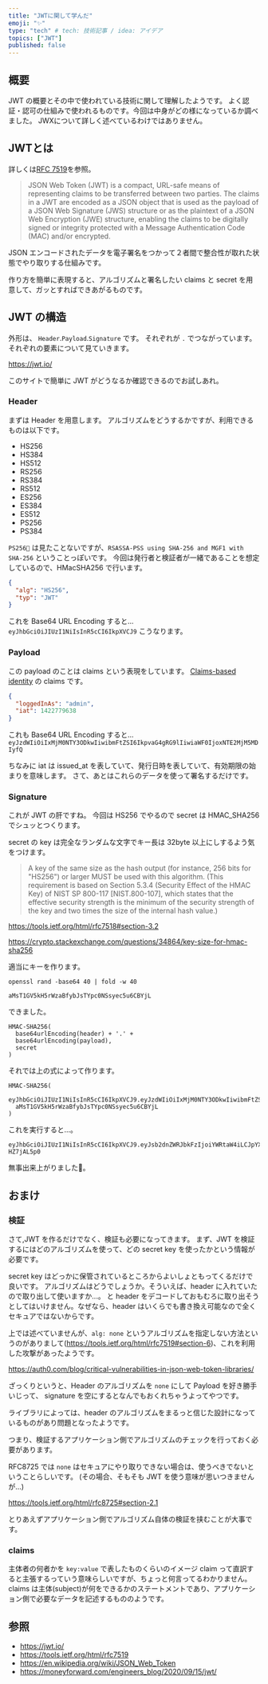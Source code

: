 ```yaml
---
title: "JWTに関して学んだ"
emoji: "✨"
type: "tech" # tech: 技術記事 / idea: アイデア
topics: ["JWT"]
published: false
---
```


## 概要

JWT の概要とその中で使われている技術に関して理解したようです。
よく認証・認可の仕組みで使われるものです。今回は中身がどの様になっているか調べました。
JWXについて詳しく述べているわけではありません。

## JWTとは

詳しくは[RFC 7519](https://tools.ietf.org/html/rfc7519)を参照。

> JSON Web Token (JWT) is a compact, URL-safe means of representing
  claims to be transferred between two parties.  The claims in a JWT
  are encoded as a JSON object that is used as the payload of a JSON
  Web Signature (JWS) structure or as the plaintext of a JSON Web
  Encryption (JWE) structure, enabling the claims to be digitally
  signed or integrity protected with a Message Authentication Code
   (MAC) and/or encrypted.

JSON エンコードされたデータを電子署名をつかって２者間で整合性が取れた状態でやり取りする仕組みです。

作り方を簡単に表現すると、アルゴリズムと署名したい claims と secret を用意して、ガッとすればできあがるものです。

## JWT の構造

外形は、 `Header`.`Payload`.`Signature` です。
それぞれが `.` でつながっています。
それぞれの要素について見ていきます。

<https://jwt.io/>

このサイトで簡単に JWT がどうなるか確認できるのでお試しあれ。

### Header

まずは Header を用意します。
アルゴリズムをどうするかですが、利用できるものは以下です。

* HS256
* HS384
* HS512
* RS256
* RS384
* RS512
* ES256
* ES384
* ES512
* PS256
* PS384

`PS256` は見たことないですが、`RSASSA-PSS using SHA-256 and MGF1 with SHA-256` ということっぽいです。
今回は発行者と検証者が一緒であることを想定しているので、HMacSHA256 で行います。

```json
{
  "alg": "HS256",
  "typ": "JWT"
}
```

これを Base64 URL Encoding すると...
`eyJhbGciOiJIUzI1NiIsInR5cCI6IkpXVCJ9`
こうなります。

### Payload

この payload のことは claims という表現をしています。
[Claims-based identity](https://en.wikipedia.org/wiki/Claims-based_identity) の claims です。

```json
{
  "loggedInAs": "admin",
  "iat": 1422779638
}
```

これも Base64 URL Encoding すると...
`eyJzdWIiOiIxMjM0NTY3ODkwIiwibmFtZSI6IkpvaG4gRG9lIiwiaWF0IjoxNTE2MjM5MDIyfQ`

ちなみに iat は issued_at を表していて、発行日時を表していて、有効期限の始まりを意味します。
さて、あとはこれらのデータを使って署名するだけです。

### Signature

これが JWT の肝ですね。
今回は HS256 でやるので secret は HMAC_SHA256 でシュッとつくります。


secret の key は完全なランダムな文字でキー長は 32byte 以上にしするよう気をつけます。

> A key of the same size as the hash output (for instance, 256 bits for
  "HS256") or larger MUST be used with this algorithm.  (This
  requirement is based on Section 5.3.4 (Security Effect of the HMAC
  Key) of NIST SP 800-117 [NIST.800-107], which states that the
  effective security strength is the minimum of the security strength
  of the key and two times the size of the internal hash value.)


<https://tools.ietf.org/html/rfc7518#section-3.2>

<https://crypto.stackexchange.com/questions/34864/key-size-for-hmac-sha256>

適当にキーを作ります。

`openssl rand -base64 40 | fold -w 40`

`aMsT1GV5kH5rWzaBfybJsTYpc0NSsyec5u6CBYjL`

できました。

```
HMAC-SHA256(
  base64urlEncoding(header) + '.' +
  base64urlEncoding(payload),
  secret
)
```

それでは上の式によって作ります。

```
HMAC-SHA256(
  eyJhbGciOiJIUzI1NiIsInR5cCI6IkpXVCJ9.eyJzdWIiOiIxMjM0NTY3ODkwIiwibmFtZSI6IkpvaG4gRG9lIiwiaWF0IjoxNTE2MjM5MDIyfQ,
  aMsT1GV5kH5rWzaBfybJsTYpc0NSsyec5u6CBYjL
)
```

これを実行すると...。

```
eyJhbGciOiJIUzI1NiIsInR5cCI6IkpXVCJ9.eyJsb2dnZWRJbkFzIjoiYWRtaW4iLCJpYXQiOjE0MjI3Nzk2Mzh9.JQm7WDaqsDZnnvOJerRwpf9d8FFyevGK5-HZ7jAL5p0
```

無事出来上がりました:tada:。

## おまけ

### 検証

さて,JWT を作るだけでなく、検証も必要になってきます。
まず、JWT を検証するにはどのアルゴリズムを使って、どの secret key を使ったかという情報が必要です。

secret key はどっかに保管されているところからよいしょともってくるだけで良いです。
アルゴリズムはどうでしょうか。そういえば、header に入れていたので取り出して使いますか...。
と header をデコードしておもむろに取り出そうとしてはいけません。なぜなら、header はいくらでも書き換え可能なので全くセキュアではないからです。

上では述べていませんが、`alg: none` というアルゴリズムを指定しない方法というのがありまして(<https://tools.ietf.org/html/rfc7519#section-6>)、これを利用した攻撃があったようです。

<https://auth0.com/blog/critical-vulnerabilities-in-json-web-token-libraries/>

ざっくりというと、Header のアルゴリズムを `none` にして Payload を好き勝手いじって、 signature を空にするとなんでもおくれちゃうよってやつです。

ライブラリによっては、header のアルゴリズムをまるっと信じた設計になっているものがあり問題となったようです。

つまり、検証するアプリケーション側でアルゴリズムのチェックを行っておく必要があります。

RFC8725 では `none` はセキュアにやり取りできない場合は、使うべきでないということらしいです。
(その場合、そもそも JWT を使う意味が思いつきませんが...)

<https://tools.ietf.org/html/rfc8725#section-2.1>

とりあえずアプリケーション側でアルゴリズム自体の検証を挟むことが大事です。

### claims

主体者の何者かを `key:value` で表したものくらいのイメージ
claim って直訳すると主張するっていう意味らしいですが、ちょっと何言ってるわかりません。
claims は主体(subject)が何をできるかのステートメントであり、アプリケーション側で必要なデータを記述するもののようです。

## 参照

* <https://jwt.io/>
* <https://tools.ietf.org/html/rfc7519>
* <https://en.wikipedia.org/wiki/JSON_Web_Token>
* <https://moneyforward.com/engineers_blog/2020/09/15/jwt/>
